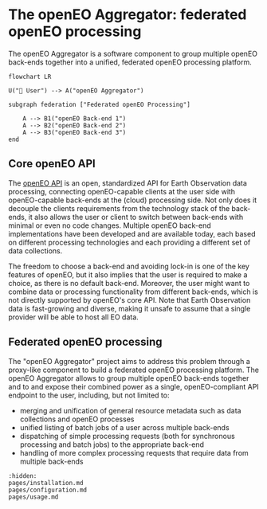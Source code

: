 
# The openEO Aggregator: federated openEO processing

The openEO Aggregator is a software component to group multiple openEO back-ends together
into a unified, federated openEO processing platform.


```{mermaid}
flowchart LR

U("👤 User") --> A("openEO Aggregator")

subgraph federation ["Federated openEO Processing"]

    A --> B1("openEO Back-end 1")
    A --> B2("openEO Back-end 2")
    A --> B3("openEO Back-end 3")
end
```


## Core openEO API

The [openEO API](https://openeo.org/) is an open, standardized API for Earth Observation data processing,
connecting openEO-capable clients at the user side with openEO-capable back-ends at the (cloud) processing side.
Not only does it decouple the clients requirements from the technology stack of the back-ends,
it also allows the user or client to switch between back-ends with minimal or even no code changes.
Multiple openEO back-end implementations have been developed and are available today,
each based on different processing technologies and each providing a different set of data collections.

The freedom to choose a back-end and avoiding lock-in is one of the key features of openEO,
but it also implies that the user is required to make a choice, as there is no default back-end.
Moreover, the user might want to combine data or processing functionality from different back-ends,
which is not directly supported by openEO's core API.
Note that Earth Observation data is fast-growing and diverse,
making it unsafe to assume that a single provider will be able to host all EO data.

## Federated openEO processing

The "openEO Aggregator" project aims to address this problem through a proxy-like component to
build a federated openEO processing platform.
The openEO Aggregator allows to group multiple openEO back-ends together
and to and expose their combined power as a single, openEO-compliant API endpoint to the user,
including, but not limited to:

- merging and unification of general resource metadata such as data collections and openEO processes
- unified listing of batch jobs of a user across multiple back-ends
- dispatching of simple processing requests (both for synchronous processing and batch jobs) to the appropriate back-end
- handling of more complex processing requests that require data from multiple back-ends



```{toctree}
:hidden:
pages/installation.md
pages/configuration.md
pages/usage.md
```
